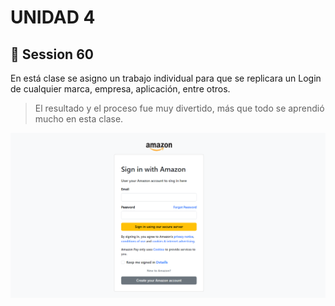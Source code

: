 # UNIDAD 4

## 📝 Session 60

En está clase se asigno un trabajo individual para que se replicara un Login de cualquier marca, empresa, aplicación, entre otros.

> El resultado y el proceso fue muy divertido, más que todo se aprendió mucho en esta clase.

![login](login.png "login")

